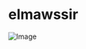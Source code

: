 # elmawssir


![Image](https://github.com/user-attachments/assets/805ae410-4787-432c-8251-4186a769a420)
